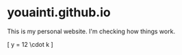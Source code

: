 # youainti.github.io

This is my personal website. I'm checking how things work.

\[
y = 12 \cdot k
\]
